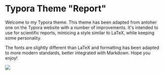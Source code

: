 # Typora Theme "Report"

Welcome to my Typora theme. This theme has been adapted from antoher one on the Typora website with a number of improvements. It's intended to use for scientific reports, mimicing a style similar to LaTeX, while keeping some personality.

The fonts are slightly different than LaTeX and formatting has been adapted to more modern standards, better integrated with Markdown. Hope you enjoy!

![](C:\Users\Ethan\Downloads\report\Case.png)
